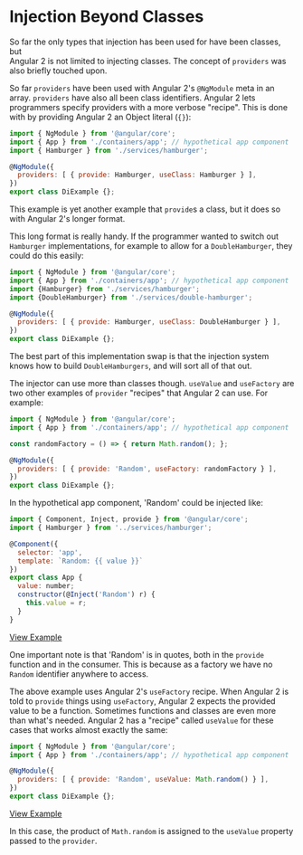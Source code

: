 # Injection Beyond Classes

So far the only types that injection has been used for have been classes, but  
Angular 2 is not limited to injecting classes.  The concept of `providers` was
also briefly touched upon.

So far `providers` have been used with Angular 2's `@NgModule` meta in an
array.  `providers` have also all been class identifiers.  Angular 2 lets
programmers specify providers with a more verbose "recipe". This is done with
by providing Angular 2 an Object literal (`{}`):

```js
import { NgModule } from '@angular/core';
import { App } from './containers/app'; // hypothetical app component
import { Hamburger } from './services/hamburger';

@NgModule({
  providers: [ { provide: Hamburger, useClass: Hamburger } ],
})
export class DiExample {};

```

This example is yet another example that `provide`s a class, but it does so with
Angular 2's longer format.

This long format is really handy.  If the programmer wanted to switch out
`Hamburger` implementations, for example to allow for a `DoubleHamburger`, they could
do this easily:

```js
import { NgModule } from '@angular/core';
import { App } from './containers/app'; // hypothetical app component
import {Hamburger} from './services/hamburger';
import {DoubleHamburger} from './services/double-hamburger';

@NgModule({
  providers: [ { provide: Hamburger, useClass: DoubleHamburger } ],
})
export class DiExample {};

```

The best part of this implementation swap is that the injection system knows
how to build `DoubleHamburgers`, and will sort all of that out.


The injector can use more than classes though.  `useValue` and `useFactory` are
two other examples of `provider` "recipes" that Angular 2 can use.  For example:

```js
import { NgModule } from '@angular/core';
import { App } from './containers/app'; // hypothetical app component

const randomFactory = () => { return Math.random(); };

@NgModule({
  providers: [ { provide: 'Random', useFactory: randomFactory } ],
})
export class DiExample {};

```

In the hypothetical app component, 'Random' could be injected like:

```js
import { Component, Inject, provide } from '@angular/core';
import { Hamburger } from '../services/hamburger';

@Component({
  selector: 'app',
  template: `Random: {{ value }}`
})
export class App {
  value: number;
  constructor(@Inject('Random') r) {
    this.value = r;
  }
}
```
[View Example][plunkRandom1]

One important note is that 'Random' is in quotes, both in the `provide`
function and in the consumer.  This is because as a factory we have no `Random`
identifier anywhere to access.

The above example uses Angular 2's `useFactory` recipe.  When Angular 2 is told
to `provide` things using `useFactory`, Angular 2 expects the provided value to be
a function. Sometimes functions and classes are even more than what's needed.
Angular 2 has a "recipe" called `useValue` for these cases that works almost
exactly the same:

```js
import { NgModule } from '@angular/core';
import { App } from './containers/app'; // hypothetical app component

@NgModule({
  providers: [ { provide: 'Random', useValue: Math.random() } ],
})
export class DiExample {};

```

[View Example][plunkRandom2]

In this case, the product of `Math.random` is assigned to the `useValue`
property passed to the `provider`.  


[plunkRandom1]: http://plnkr.co/edit/Dkm0cJF80EdmPcWZx45W?p=preview "Random DI 1"
[plunkRandom2]: http://plnkr.co/edit/63GsCDOElY7J8LNAbTjL?p=preview "Random DI 2"
